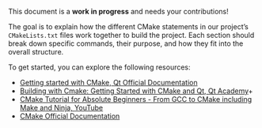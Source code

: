 This document is a **work in progress** and needs your contributions!

The goal is to explain how the different CMake statements in our project’s `CMakeLists.txt` files work together to build the project. Each section should break down specific commands, their purpose, and how they fit into the overall structure.

To get started, you can explore the following resources:

- [Getting started with CMake, Qt Official Documentation](https://doc.qt.io/qt-6/cmake-get-started.html)
- [Building with Cmake: Getting Started with CMake and Qt, Qt Academy](https://www.qt.io/academy/course-catalog#-building-with-cmake:-getting-started-with-cmake-and-qt)+
- [CMake Tutorial for Absolute Beginners - From GCC to CMake including Make and Ninja, YouTube](https://www.youtube.com/watch?v=NGPo7mz1oa4&pp=ygUOY21ha2UgdHV0b3JpYWw%3D)
- [CMake Official Documentation](https://cmake.org/cmake/help/latest/index.html)
